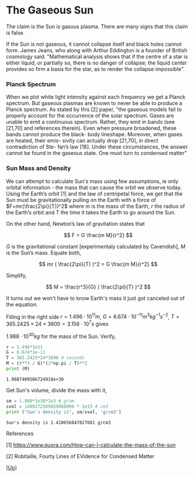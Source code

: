 # The Gaseous Sun

The claim is the Sun is gasous plasma. There are many signs that this
claim is false.

If the Sun is not gaseous, it cannot collapse itself and black holes
cannot form. James Jeans, who along with Arthur Eddington is a founder
of British cosmology said: "Mathematical analysis shows that if the
centre of a star is either liquid, or partially so, there is no danger
of collapse; the liquid center provides so firm a basis for the star,
as to render the collapse impossible".

### Planck Spectrum

When we plot white light intensity against each frequency we get a
Planck spectrum. But gaseous plasmas are known to never be able to
produce a Planck spectrum. As stated by this [2] paper, "the gaseous
models fail to properly account for the occurrence of the solar
spectrum.  Gases are unable to emit a continuous spectrum. Rather,
they emit in bands (see [21,70] and references therein). Even when
pressure broadened, these bands cannot produce the black- body
lineshape. Moreover, when gases are heated, their emis- sivity can
actually drop [21,70], in direct contradiction of Ste- fan’s law
[18]. Under these circumstances, the answer cannot be found in the
gaseous state. One must turn to condensed matter"

### Sun Mass and Density

We can attempt to calculate Sun's mass using few assumptions, ie only
orbital information - the mass that can cause the orbit we observe
today. Using the Earth’s orbit [1] and the law of centripetal force,
we get that the Sun must be gravitationally pulling on the Earth with
a force of $F=mr(\frac{2\pi}{T})^2$ where m is the mass of the Earth,
$r$ the radius of the Earth’s orbit and T the time it takes the Earth
to go around the Sun.

On the other hand, Newton’s law of gravitation states that

$$
F = G \frac{m M}{r^2}
$$

$G$ is the gravitational constant [experimentaly calculated by
Cavendish], $M$ is the Sun’s mass. Equate both,

$$
mr ( \frac{2\pi}{T} )^2 = G \frac{m M}{r^2}
$$

Simplify,

$$
M = \frac{r^3}{G} ( \frac{2\pi}{T} )^2
$$

It turns out we won't have to know Earth's mass it just got canceled
out of the equation.

Filling in the right side $r=1.496 \cdot 10^{11} m$,
$G=6.674⋅10^{−11} m^3 kg^{−1}s^{−2}$, $T=365.2425×24×3600=3.156 \cdot 10^7 s$
gives

$1.988 \cdot 10^{30} kg$ for the mass of the Sun. Verify,

```python
r = 1.496*1e11
G = 6.674*1e-11
T = 365.2425*24*3600 # seconds
M = (r**3 / G)*(2*np.pi / T)**2
print (M)
```

```text
1.9887409506724918e+30
```

Get Sun's volume, divide the mass with it,


```python
sm = 1.988*1e30*1e3 # gram
svol = 1409272569059860000 * 1e15 # cm3
print ("Sun's density is", sm/svol, 'g/cm3')
```

```text
Sun's density is 1.410656847827681 g/cm3
```

References

[1] https://www.quora.com/How-can-I-calculate-the-mass-of-the-sun

[2] Robitaille, Fourty Lines of EVidence for Condensed Matter

[[Up](../../2018/09/junk-science.html)]

